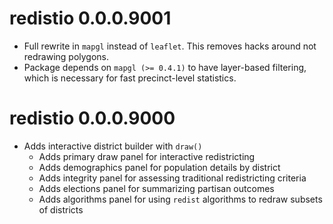 # redistio 0.0.0.9001

* Full rewrite in `mapgl` instead of `leaflet`. This removes hacks around not redrawing polygons.
* Package depends on `mapgl (>= 0.4.1)` to have layer-based filtering, which is necessary for fast precinct-level statistics.

# redistio 0.0.0.9000

* Adds interactive district builder with `draw()`
  * Adds primary draw panel for interactive redistricting
  * Adds demographics panel for population details by district
  * Adds integrity panel for assessing traditional redistricting criteria
  * Adds elections panel for summarizing partisan outcomes
  * Adds algorithms panel for using `redist` algorithms to redraw subsets of districts
